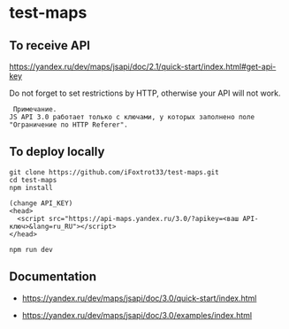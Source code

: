 # test-maps

## To receive API 
https://yandex.ru/dev/maps/jsapi/doc/2.1/quick-start/index.html#get-api-key

Do not forget to set restrictions by HTTP, otherwise your API will not work.

```
 Примечание.
JS API 3.0 работает только с ключами, у которых заполнено поле "Ограничение по HTTP Referer".
```



## To deploy locally 

```
git clone https://github.com/iFoxtrot33/test-maps.git
cd test-maps
npm install

(change API_KEY)
<head>
  <script src="https://api-maps.yandex.ru/3.0/?apikey=<ваш API-ключ>&lang=ru_RU"></script>
</head>

npm run dev
```

## Documentation
- https://yandex.ru/dev/maps/jsapi/doc/3.0/quick-start/index.html

- https://yandex.ru/dev/maps/jsapi/doc/3.0/examples/index.html
